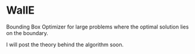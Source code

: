 # WallE
Bounding Box Optimizer for large problems where the optimal solution lies on the boundary.
 

I will post the theory behind the algorithm soon.
